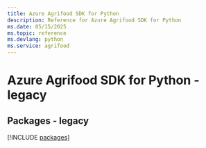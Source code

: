 ```yaml
---
title: Azure Agrifood SDK for Python
description: Reference for Azure Agrifood SDK for Python
ms.date: 05/15/2025
ms.topic: reference
ms.devlang: python
ms.service: agrifood
---
```

# Azure Agrifood SDK for Python - legacy
## Packages - legacy
[!INCLUDE [packages](agrifood-index.md)]